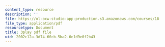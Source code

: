 ```yaml
---
content_type: resource
description: ''
file: https://ol-ocw-studio-app-production.s3.amazonaws.com/courses/18-03-differential-equations-spring-2010/2002c12a3d7460cb5ba26e1d9e0f2b43_rZ3-nFV6l8w.pdf
file_type: application/pdf
resourcetype: Document
title: 3play pdf file
uid: 2002c12a-3d74-60cb-5ba2-6e1d9e0f2b43
---
```

